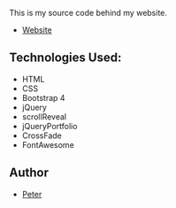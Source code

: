 This is my source code behind my website.
+ [Website](https://ptpeck357.github.io/peterpeck/)

## Technologies Used:
* HTML
* CSS
* Bootstrap 4
* jQuery
* scrollReveal
* jQueryPortfolio
* CrossFade
* FontAwesome

## Author
+ [Peter](https://github.com/ptpeck357)


